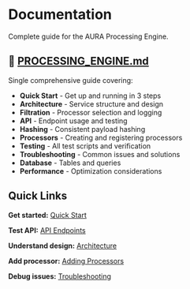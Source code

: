 # Documentation

Complete guide for the AURA Processing Engine.

## 📖 [PROCESSING_ENGINE.md](PROCESSING_ENGINE.md)

Single comprehensive guide covering:
- **Quick Start** - Get up and running in 3 steps
- **Architecture** - Service structure and design
- **Filtration** - Processor selection and logging
- **API** - Endpoint usage and testing
- **Hashing** - Consistent payload hashing
- **Processors** - Creating and registering processors
- **Testing** - All test scripts and verification
- **Troubleshooting** - Common issues and solutions
- **Database** - Tables and queries
- **Performance** - Optimization considerations

## Quick Links

**Get started:** [Quick Start](PROCESSING_ENGINE.md#quick-start)

**Test API:** [API Endpoints](PROCESSING_ENGINE.md#api-endpoints)

**Understand design:** [Architecture](PROCESSING_ENGINE.md#architecture)

**Add processor:** [Adding Processors](PROCESSING_ENGINE.md#adding-processors)

**Debug issues:** [Troubleshooting](PROCESSING_ENGINE.md#troubleshooting)
